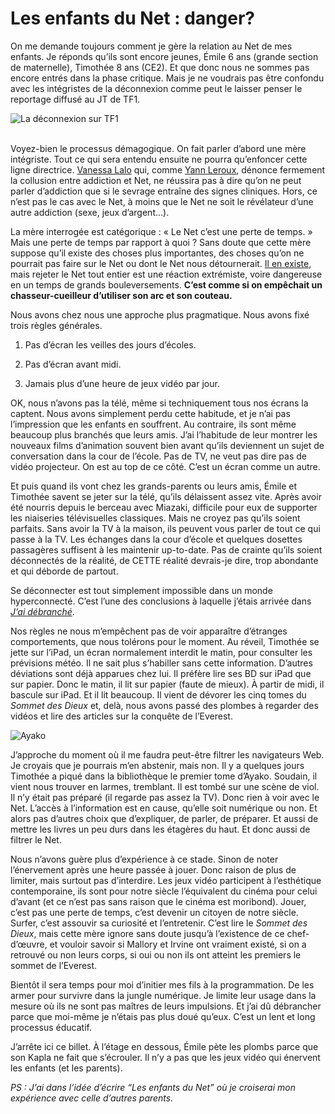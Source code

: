 # Les enfants du Net : danger?

On me demande toujours comment je gère la relation au Net de mes enfants. Je réponds qu’ils sont encore jeunes, Émile 6 ans (grande section de maternelle), Timothée 8 ans (CE2). Et que donc nous ne sommes pas encore entrés dans la phase critique. Mais je ne voudrais pas être confondu avec les intégristes de la déconnexion comme peut le laisser penser le reportage diffusé au JT de TF1.<span id="more-32786"></span>

![La déconnexion sur TF1](https://tcrouzet.com/images_tc/2013/05/tctf1.jpg)

\
Voyez-bien le processus démagogique. On fait parler d’abord une mère intégriste. Tout ce qui sera entendu ensuite ne pourra qu’enfoncer cette ligne directrice. [Vanessa Lalo](http://vanessalalo.com/) qui, comme [Yann Leroux](http://www.psyetgeek.com/), dénonce fermement la collusion entre addiction et Net, ne réussira pas à dire qu’on ne peut parler d’addiction que si le sevrage entraîne des signes cliniques. Hors, ce n’est pas le cas avec le Net, à moins que le Net ne soit le révélateur d’une autre addiction (sexe, jeux d’argent…).

La mère interrogée est catégorique : « Le Net c’est une perte de temps. » Mais une perte de temps par rapport à quoi ? Sans doute que cette mère suppose qu’il existe des choses plus importantes, des choses qu’on ne pourrait pas faire sur le Net ou dont le Net nous détournerait. [Il en existe](https://tcrouzet.com/2013/05/03/quelle-idee-stupide-de-se-deconnecter-pour-retrouver-le-reel/), mais rejeter le Net tout entier est une réaction extrémiste, voire dangereuse en un temps de grands bouleversements. **C’est comme si on empêchait un chasseur-cueilleur d’utiliser son arc et son couteau.**

Nous avons chez nous une approche plus pragmatique. Nous avons fixé trois règles générales.

1. Pas d’écran les veilles des jours d’écoles.

2. Pas d’écran avant midi.

3. Jamais plus d’une heure de jeux vidéo par jour.

OK, nous n’avons pas la télé, même si techniquement tous nos écrans la captent. Nous avons simplement perdu cette habitude, et je n’ai pas l’impression que les enfants en souffrent. Au contraire, ils sont même beaucoup plus branchés que leurs amis. J’ai l’habitude de leur montrer les nouveaux films d’animation souvent bien avant qu’ils deviennent un sujet de conversation dans la cour de l’école. Pas de TV, ne veut pas dire pas de vidéo projecteur. On est au top de ce côté. C’est un écran comme un autre.

Et puis quand ils vont chez les grands-parents ou leurs amis, Émile et Timothée savent se jeter sur la télé, qu’ils délaissent assez vite. Après avoir été nourris depuis le berceau avec Miazaki, difficile pour eux de supporter les niaiseries télévisuelles classiques. Mais ne croyez pas qu’ils soient parfaits. Sans avoir la TV à la maison, ils peuvent vous parler de tout ce qui passe à la TV. Les échanges dans la cour d’école et quelques dosettes passagères suffisent à les maintenir up-to-date. Pas de crainte qu’ils soient déconnectés de la réalité, de CETTE réalité devrais-je dire, trop abondante et qui déborde de partout.

Se déconnecter est tout simplement impossible dans un monde hyperconnecté. C’est l’une des conclusions à laquelle j’étais arrivée dans [*J’ai débranché*](https://tcrouzet.com/jai-debranche/).

Nos règles ne nous m’empêchent pas de voir apparaître d’étranges comportements, que nous tolérons pour le moment. Au réveil, Timothée se jette sur l’iPad, un écran normalement interdit le matin, pour consulter les prévisions météo. Il ne sait plus s’habiller sans cette information. D’autres déviations sont déjà apparues chez lui. Il préfère lire ses BD sur iPad que sur papier. Donc le matin, il lit sur papier (faute de mieux). À partir de midi, il bascule sur iPad. Et il lit beaucoup. Il vient de dévorer les cinq tomes du *Sommet des Dieux* et, delà, nous avons passé des plombes à regarder des vidéos et lire des articles sur la conquête de l’Everest.

![Ayako](https://tcrouzet.com/images_tc/2013/05/ayako.jpg)

J’approche du moment où il me faudra peut-être filtrer les navigateurs Web. Je croyais que je pourrais m’en abstenir, mais non. Il y a quelques jours Timothée a piqué dans la bibliothèque le premier tome d’Ayako. Soudain, il vient nous trouver en larmes, tremblant. Il est tombé sur une scène de viol. Il n’y était pas préparé (il regarde pas assez la TV). Donc rien à voir avec le Net. L’accès à l’information est en cause, qu’elle soit numérique ou non. Et alors pas d’autres choix que d’expliquer, de parler, de préparer. Et aussi de mettre les livres un peu durs dans les étagères du haut. Et donc aussi de filtrer le Net.

Nous n’avons guère plus d’expérience à ce stade. Sinon de noter l’énervement après une heure passée à jouer. Donc raison de plus de limiter, mais surtout pas d’interdire. Les jeux vidéo participent à l’esthétique contemporaine, ils sont pour notre siècle l’équivalent du cinéma pour celui d’avant (et ce n’est pas sans raison que le cinéma est moribond). Jouer, c’est pas une perte de temps, c’est devenir un citoyen de notre siècle. Surfer, c’est assouvir sa curiosité et l’entretenir. C’est lire le *Sommet des Dieux*, mais cette mère ignore sans doute jusqu’à l’existence de ce chef-d’œuvre, et vouloir savoir si Mallory et Irvine ont vraiment existé, si on a retrouvé ou non leurs corps, si oui ou non ils ont atteint les premiers le sommet de l’Everest.

Bientôt il sera temps pour moi d’initier mes fils à la programmation. De les armer pour survivre dans la jungle numérique. Je limite leur usage dans la mesure où ils ne sont pas maîtres de leurs impulsions. Et j’ai dû débrancher parce que moi-même je n’étais pas plus doué qu’eux. C’est un lent et long processus éducatif.

J’arrête ici ce billet. À l’étage en dessous, Émile pète les plombs parce que son Kapla ne fait que s’écrouler. Il n’y a pas que les jeux vidéo qui énervent les enfants (et les parents).

*PS : J’ai dans l’idée d’écrire “Les enfants du Net” où je croiserai mon expérience avec celle d’autres parents.*